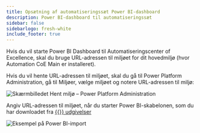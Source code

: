 ```yaml
---
title: Opsætning af automatiseringssæt Power BI-dashboard
description: Power BI-dashboard til automatiseringssæt
sidebar: false
sidebarlogo: fresh-white
include_footer: true
---
```

Hvis du vil starte Power BI Dashboard til Automatiseringscenter of Excellence, skal du bruge URL-adressen til miljøet for dit hovedmiljø (hvor Automation CoE Main er installeret).

Hvis du vil hente URL-adressen til miljøet, skal du gå til Power Platform Administration, gå til Miljøer, vælge miljøet og notere URL-adressen til miljø:

![Skærmbilledet Hent miljø – Power Platform Administration](/images/get-environment.png)

Angiv URL-adressen til miljøet, når du starter Power BI-skabelonen, som du har downloadet fra [{{<product-name>}} udgivelser](https://github.com/microsoft/powercat-automation-kit/releases)

![Eksempel på Power BI-import](/images/power-bi-import.png)
